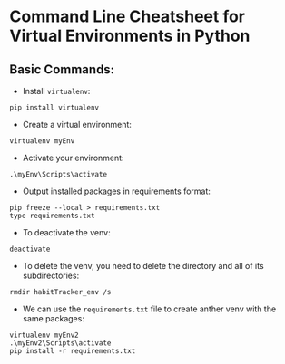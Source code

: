 # Command Line Cheatsheet for Virtual Environments in Python
## Basic Commands:
- Install `virtualenv`:
```
pip install virtualenv
```
- Create a virtual environment:
```
virtualenv myEnv
```
- Activate your environment:
```
.\myEnv\Scripts\activate
```
- Output installed packages in requirements format:
```
pip freeze --local > requirements.txt
type requirements.txt
```
- To deactivate the venv:
```
deactivate
```
- To delete the venv, you need to delete the directory and all of its subdirectories:
```
rmdir habitTracker_env /s
```
- We can use the `requirements.txt` file to create anther venv with the same packages:
```
virtualenv myEnv2
.\myEnv2\Scripts\activate
pip install -r requirements.txt
```

